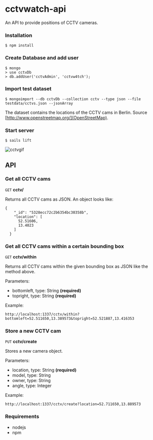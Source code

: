 # cctvwatch-api

An API to provide positions of CCTV cameras.

### Installation
```
$ npm install
```

### Create Database and add user
```
$ mongo
> use cctvDb
> db.addUser('cctvAdmin', 'cctvw4tch');
```

### Import test dataset
```
$ mongoimport --db cctvDb --collection cctv --type json --file testdata/cctvs.json --jsonArray
```

The dataset contains the locations of the CCTV cams in Berlin. Source [http://www.openstreetmap.org/](OpenStreetMap).

### Start server
```
$ sails lift
```

![cctvgif](http://data.moritzklack.com/cctvdestroy.gif)


## API

### Get all CCTV cams

```GET``` **cctv/** 

Returns all CCTV cams as JSON. An object looks like:

```
{
    "_id": "5328ecc72c2b6354bc30358b",
    "location": [
      52.51606,
      13.4023
    ]
  }
```

### Get all CCTV cams within a certain bounding box

```GET``` **cctv/within** 

Returns all CCTV cams within the given bounding box as JSON like the method above.

Parameters:

*   bottomleft, type: String **(required)**
*   topright, type: String **(required)**

Example:

```
http://localhost:1337/cctv/within?bottomleft=52.511650,13.389573&topright=52.521887,13.416353
```

### Store a new CCTV cam

```PUT``` **cctv/create**

Stores a new camera object.

Parameters:
*   location, type: String **(required)**
*   model, type: String
*   owner, type: String
*   angle, type: Integer

Example:

```
http://localhost:1337/cctv/create?location=52.711650,13.889573
```


### Requirements

*   nodejs
*   npm
